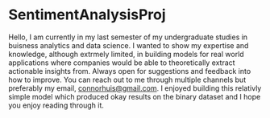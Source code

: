 # SentimentAnalysisProj
Hello, I am currently in my last semester of my undergraduate studies in buisness analytics and data science. I wanted to show my expertise and knowledge, although extrmely limited,
in building models for real world applications where companies would be able to theoretically extract actionable insights from. Always open for suggestions and feedback into how to
improve. You can reach out to me through multiple channels but preferably my email, connorhuis@gmail.com. I enjoyed building this relativly simple model which produced okay results 
on the binary dataset and I hope you enjoy reading through it. 
